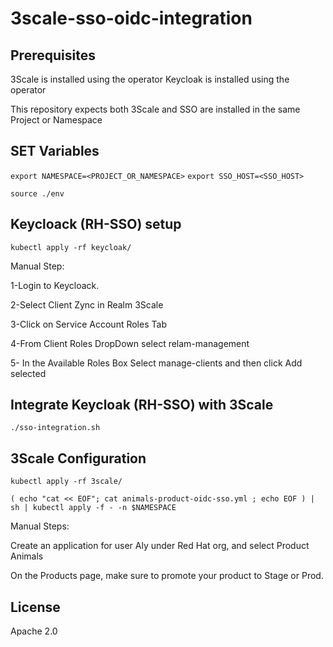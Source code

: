 # 3scale-sso-oidc-integration

## Prerequisites

3Scale is installed using the operator
Keycloak is installed using the operator

This repository expects both 3Scale and SSO are installed in the same Project or Namespace

## SET Variables

`export NAMESPACE=<PROJECT_OR_NAMESPACE>`
`export SSO_HOST=<SSO_HOST>`

`source ./env`

## Keycloack (RH-SSO) setup

`kubectl apply -rf keycloak/`

Manual Step:

1-Login to Keycloack.

2-Select Client Zync in Realm 3Scale

3-Click on Service Account Roles Tab

4-From Client Roles DropDown select relam-management

5- In the Available Roles Box Select manage-clients and then click Add selected


## Integrate Keycloak (RH-SSO) with 3Scale

`./sso-integration.sh`

## 3Scale Configuration

`kubectl apply -rf 3scale/`

`( echo "cat << EOF"; cat animals-product-oidc-sso.yml ; echo EOF ) | sh | kubectl apply -f - -n $NAMESPACE`

Manual Steps:

Create an application for user Aly under Red Hat org, and select Product Animals

On the Products page, make sure to promote your product to Stage or Prod.

## License
Apache 2.0
